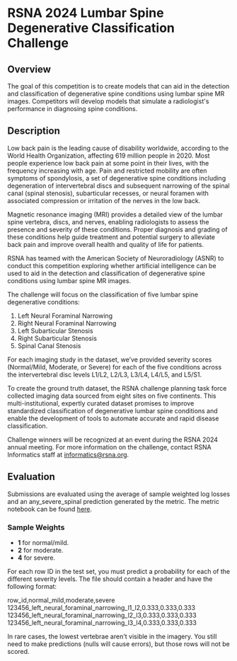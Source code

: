 # RSNA 2024 Lumbar Spine Degenerative Classification Challenge

## Overview

The goal of this competition is to create models that can aid in the detection and classification of degenerative spine conditions using lumbar spine MR images. Competitors will develop models that simulate a radiologist's performance in diagnosing spine conditions.

## Description

Low back pain is the leading cause of disability worldwide, according to the World Health Organization, affecting 619 million people in 2020. Most people experience low back pain at some point in their lives, with the frequency increasing with age. Pain and restricted mobility are often symptoms of spondylosis, a set of degenerative spine conditions including degeneration of intervertebral discs and subsequent narrowing of the spinal canal (spinal stenosis), subarticular recesses, or neural foramen with associated compression or irritation of the nerves in the low back.

Magnetic resonance imaging (MRI) provides a detailed view of the lumbar spine vertebra, discs, and nerves, enabling radiologists to assess the presence and severity of these conditions. Proper diagnosis and grading of these conditions help guide treatment and potential surgery to alleviate back pain and improve overall health and quality of life for patients.

RSNA has teamed with the American Society of Neuroradiology (ASNR) to conduct this competition exploring whether artificial intelligence can be used to aid in the detection and classification of degenerative spine conditions using lumbar spine MR images.

The challenge will focus on the classification of five lumbar spine degenerative conditions:
1. Left Neural Foraminal Narrowing
2. Right Neural Foraminal Narrowing
3. Left Subarticular Stenosis
4. Right Subarticular Stenosis
5. Spinal Canal Stenosis

For each imaging study in the dataset, we’ve provided severity scores (Normal/Mild, Moderate, or Severe) for each of the five conditions across the intervertebral disc levels L1/L2, L2/L3, L3/L4, L4/L5, and L5/S1.

To create the ground truth dataset, the RSNA challenge planning task force collected imaging data sourced from eight sites on five continents. This multi-institutional, expertly curated dataset promises to improve standardized classification of degenerative lumbar spine conditions and enable the development of tools to automate accurate and rapid disease classification.

Challenge winners will be recognized at an event during the RSNA 2024 annual meeting. For more information on the challenge, contact RSNA Informatics staff at informatics@rsna.org.

## Evaluation

Submissions are evaluated using the average of sample weighted log losses and an any_severe_spinal prediction generated by the metric. The metric notebook can be found [here](#).

### Sample Weights

- **1** for normal/mild.
- **2** for moderate.
- **4** for severe.

For each row ID in the test set, you must predict a probability for each of the different severity levels. The file should contain a header and have the following format:

row_id,normal_mild,moderate,severe
123456_left_neural_foraminal_narrowing_l1_l2,0.333,0.333,0.333
123456_left_neural_foraminal_narrowing_l2_l3,0.333,0.333,0.333
123456_left_neural_foraminal_narrowing_l3_l4,0.333,0.333,0.333

In rare cases, the lowest vertebrae aren't visible in the imagery. You still need to make predictions (nulls will cause errors), but those rows will not be scored.
